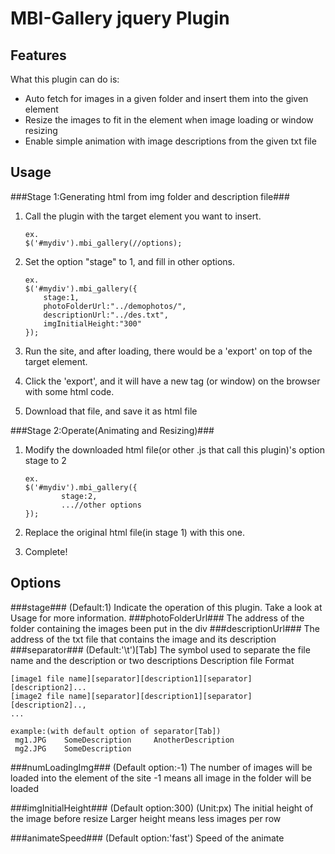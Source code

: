 # MBI-Gallery jquery Plugin
## Features

What this plugin can do is:

 * Auto fetch for images in a given folder and insert them into the given element
 * Resize the images to fit in the element when image loading or window resizing
 * Enable simple animation with image descriptions from the given txt file

## Usage
###Stage 1:Generating html from img folder and description file###
1.	Call the plugin with the target element you want to insert.

		ex. 
		$('#mydiv').mbi_gallery(//options);

2.	Set the option "stage" to 1, and fill in other options. 

		ex.   
		$('#mydiv').mbi_gallery({  
			stage:1,  
			photoFolderUrl:"../demophotos/",  
			descriptionUrl:"../des.txt",  
			imgInitialHeight:"300"  
		});  

3.	Run the site, and after loading, there would be a 'export' on top of the target element.
4.	Click the 'export', and it will have a new tag (or window) on the browser with some html code.
5.	Download that file, and save it as html file

###Stage 2:Operate(Animating and Resizing)###
1.	Modify the downloaded html file(or other .js that call this plugin)'s option stage to 2

		ex.  
		$('#mydiv').mbi_gallery({  
				stage:2,  
				...//other options  
		});  

2.	Replace the original html file(in stage 1) with this one.
3.	Complete!

## Options
###stage###
(Default:1)
Indicate the operation of this plugin. Take a look at Usage for more information.
###photoFolderUrl###
The address of the folder containing the images been put in the div 
###descriptionUrl###
The address of the txt file that contains the image and its description
###separator###
(Default:'\t')[Tab]
The symbol used to separate the file name and the description or two descriptions
Description file Format

    [image1 file name][separator][description1][separator][description2]...
	[image2 file name][separator][description1][separator][description2]..,
    ...
		    
    example:(with default option of separator[Tab])
     mg1.JPG	SomeDescription 	AnotherDescription
     mg2.JPG	SomeDescription

###numLoadingImg###
(Default option:-1)
The number of images will be loaded into the element of the site
-1 means all image in the folder will be loaded

###imgInitialHeight###
(Default option:300)
(Unit:px)
The initial height of the image before resize
Larger height means less images per row

###animateSpeed###
(Default option:'fast')
Speed of the animate
